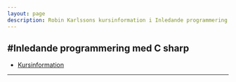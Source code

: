 ```yaml
---
layout: page
description: Robin Karlssons kursinformation i Inledande programmering med C#
---
```

#Inledande programmering med C sharp
---

- [Kursinformation](https://coursepress.lnu.se/kurs/inledande-programmering-med-csharp/)

---
